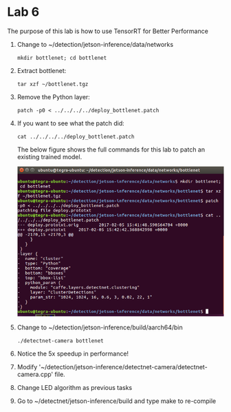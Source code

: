 # Lab 6

The purpose of this lab is how to use TensorRT for Better Performance

1. Change to ~/detection/jetson-inference/data/networks

    ```
    mkdir bottlenet; cd bottlenet
    ```

2. Extract bottlenet: 

    ```
    tar xzf ~/bottlenet.tgz
    ```

3. Remove the Python layer: 

    ```
    patch -p0 < ../../../../deploy_bottlenet.patch
    ```

4. If you want to see what the patch did: 

    ```
    cat ../../../../deploy_bottlenet.patch
    ```

    The below figure shows the full commands for this lab to patch an existing trained model.

    ![Lab 6-1](/tx1_labs/images/lab6a.png)


5. Change to ~/detection/jetson-inference/build/aarch64/bin

    ```
    ./detectnet-camera bottlenet
    ```

6. Notice the 5x speedup in performance!

7. Modify '~/detection/jetson-inference/detectnet-camera/detectnet-camera.cpp' file.

8. Change LED algorithm as previous tasks

9. Go to ~/detectnet/jetson-inference/build and type make to re-compile

